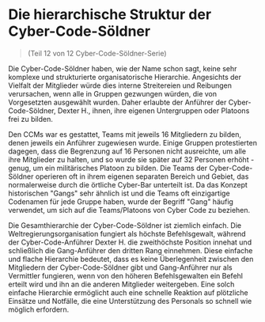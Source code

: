 # Die hierarchische Struktur der Cyber-Code-Söldner
> (Teil 12 von 12 Cyber-Code-Söldner-Serie)

Die Cyber-Code-Söldner haben, wie der Name schon sagt, keine sehr komplexe und strukturierte organisatorische Hierarchie. Angesichts der Vielfalt der Mitglieder würde dies interne Streitereien und Reibungen verursachen, wenn alle in Gruppen gezwungen würden, die von Vorgesetzten ausgewählt wurden. Daher erlaubte der Anführer der Cyber-Code-Söldner, Dexter H., ihnen, ihre eigenen Untergruppen oder Platoons frei zu bilden.

Den CCMs war es gestattet, Teams mit jeweils 16 Mitgliedern zu bilden, denen jeweils ein Anführer zugewiesen wurde. Einige Gruppen protestierten dagegen, dass die Begrenzung auf 16 Personen nicht ausreichte, um alle ihre Mitglieder zu halten, und so wurde sie später auf 32 Personen erhöht - genug, um ein militärisches Platoon zu bilden. Die Teams der Cyber-Code-Söldner operieren oft in ihrem eigenen separaten Bereich und Gebiet, das normalerweise durch die örtliche Cyber-Bar unterteilt ist. Da das Konzept historischen "Gangs" sehr ähnlich ist und die Teams oft einzigartige Codenamen für jede Gruppe haben, wurde der Begriff "Gang" häufig verwendet, um sich auf die Teams/Platoons von Cyber Code zu beziehen.

Die Gesamthierarchie der Cyber-Code-Söldner ist ziemlich einfach. Die Weltregierungsorganisation fungiert als höchste Befehlsgewalt, während der Cyber-Code-Anführer Dexter H. die zweithöchste Position innehat und schließlich die Gang-Anführer den dritten Rang einnehmen. Diese einfache und flache Hierarchie bedeutet, dass es keine Überlegenheit zwischen den Mitgliedern der Cyber-Code-Söldner gibt und Gang-Anführer nur als Vermittler fungieren, wenn von den höheren Befehlsgewalten ein Befehl erteilt wird und ihn an die anderen Mitglieder weitergeben. Eine solch einfache Hierarchie ermöglicht auch eine schnelle Reaktion auf plötzliche Einsätze und Notfälle, die eine Unterstützung des Personals so schnell wie möglich erfordern.
